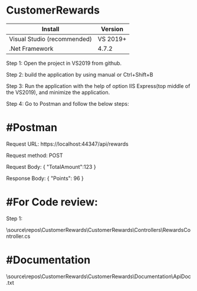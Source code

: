 # CustomerRewards

Install                          | Version    
---------------------------------|------------
Visual Studio (recommended)      | VS 2019+
.Net Framework                   | 4.7.2

Step 1: Open the project in VS2019 from github.

Step 2: build the application by using manual or Ctrl+Shift+B

Step 3: Run the application with the help of option IIS Express(top middle of the VS2019), and minimize the application.

Step 4: Go to Postman and follow the below steps:

#Postman
========
Request URL: https://localhost:44347/api/rewards

Request method: POST

Request Body: 
				{
				   "TotalAmount":123
				}

Response Body: 
				{
				    "Points": 96
				}
  

#For Code review:
=================
Step 1: 

\source\repos\CustomerRewards\CustomerRewards\Controllers\RewardsController.cs

#Documentation
==============
\source\repos\CustomerRewards\CustomerRewards\Documentation\ApiDoc.txt


